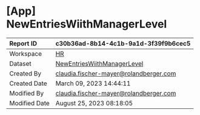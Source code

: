



# [App] NewEntriesWiithManagerLevel

|Report ID|c30b36ad-8b14-4c1b-9a1d-3f39f9b6cec5|
| :--- | :--- |
|Workspace|[HR](../Workspaces/HR.md)|
|Dataset|[NewEntriesWiithManagerLevel](../Datasets/NewEntriesWiithManagerLevel.md)|
|Created By|claudia.fischer-mayer@rolandberger.com|
|Created Date|March 09, 2023 14:44:11|
|Modified By|claudia.fischer-mayer@rolandberger.com|
|Modified Date|August 25, 2023 08:18:05|
